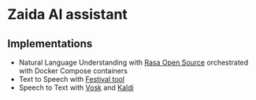 # Zaida AI assistant

## Implementations

- Natural Language Understanding with 
  [Rasa Open Source](https://github.com/RasaHQ/rasa) orchestrated with Docker
  Compose containers
- Text to Speech with [Festival tool](http://festvox.org/festival/)
- Speech to Text with [Vosk](https://github.com/alphacep/vosk-api) and
  [Kaldi](https://github.com/kaldi-asr/kaldi)
